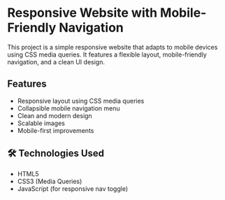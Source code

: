 
# Responsive Website with Mobile-Friendly Navigation

This project is a simple responsive website that adapts to mobile devices using CSS media queries. It features a flexible layout, mobile-friendly navigation, and a clean UI design.

##  Features

- Responsive layout using CSS media queries
- Collapsible mobile navigation menu
- Clean and modern design
- Scalable images
- Mobile-first improvements

## 🛠 Technologies Used

- HTML5
- CSS3 (Media Queries)
- JavaScript (for responsive nav toggle)


